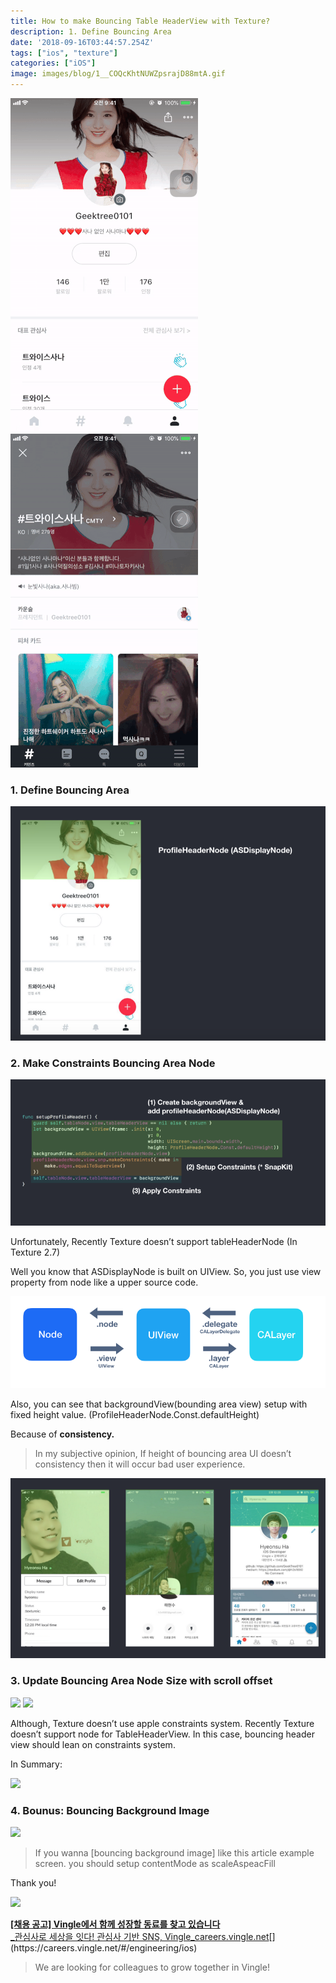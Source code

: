 ```yaml
---
title: How to make Bouncing Table HeaderView with Texture?
description: 1. Define Bouncing Area
date: '2018-09-16T03:44:57.254Z'
tags: ["ios", "texture"]
categories: ["iOS"]
image: images/blog/1__COQcKhtNUWZpsrajD88mtA.gif
---
```


![](/images/blog/1__COQcKhtNUWZpsrajD88mtA.gif)
![](/images/blog/1__JVC6__iU6hYzTc2iguVMcFQ.gif)

### 1\. Define Bouncing Area

![](/images/blog/1__556GWqJNticmvfIlGthjBw.png)

### 2\. Make Constraints Bouncing Area Node

![](/images/blog/1__GaNAmRcX1wSa2eBTEtW__gw.png)

Unfortunately, Recently Texture doesn’t support tableHeaderNode (In Texture 2.7)

Well you know that ASDisplayNode is built on UIView. So, you just use view property from node like a upper source code.

![](/images/blog/1__0lChKUQUrolhjLeYxC7RnQ.png)

Also, you can see that backgroundView(bounding area view) setup with fixed height value. (ProfileHeaderNode.Const.defaultHeight)

Because of **consistency.**

> In my subjective opinion, If height of bouncing area UI doesn’t consistency then it will occur bad user experience.

![](/images/blog/1__5S2YLMhaSWZ05E9teHj8aA.png)

### 3\. Update Bouncing Area Node Size with scroll offset

![](/images/blog/1__kY0KpZUkN632S6pK9Uaw7Q.png)
![](/images/blog/1__Y__yU8yMbXfFhWodQiWvM5A.png)

Although, Texture doesn’t use apple constraints system. Recently Texture doesn’t support node for TableHeaderView. In this case, bouncing header view should lean on constraints system.

In Summary:

![](/images/blog/1__JkA42Ug4dFSJWfDJkHh8Cg.png)

### 4\. Bounus: Bouncing Background Image

![](/images/blog/1__j__Xqsnmv4d59rqriRJZ65w.png)

> If you wanna \[bouncing background image\] like this article example screen. you should setup contentMode as scaleAspeacFill

Thank you!

![](/images/blog/1__Z____kOz__uzBDl5z4w6RzJBg.png)

[**\[채용 공고\] Vingle에서 함께 성장할 동료를 찾고 있습니다**  
_관심사로 세상을 잇다! 관심사 기반 SNS, Vingle_careers.vingle.net](https://careers.vingle.net/#/engineering/ios "https://careers.vingle.net/#/engineering/ios")[](https://careers.vingle.net/#/engineering/ios)

> We are looking for colleagues to grow together in Vingle!